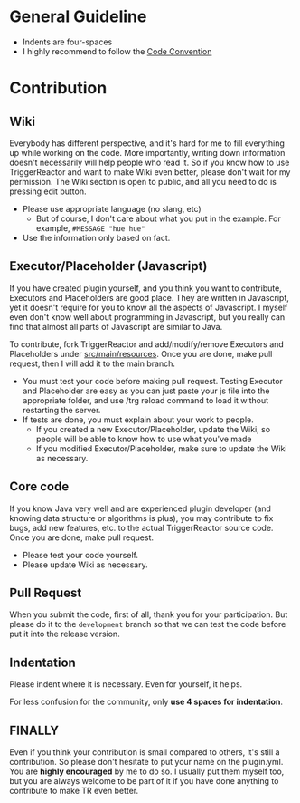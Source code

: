 # General Guideline
* Indents are four-spaces
* I highly recommend to follow the [Code Convention](http://www.oracle.com/technetwork/java/codeconvtoc-136057.html)

# Contribution
## Wiki
Everybody has different perspective, and it's hard for me to fill everything up while working on the code. More importantly,
writing down information doesn't necessarily will help people who read it. So if you know how to use TriggerReactor and want to make
Wiki even better, please don't wait for my permission. The Wiki section is open to public, and all you need to do is pressing edit button.

* Please use appropriate language (no slang, etc)
    * But of course, I don't care about what you put in the example. For example, `#MESSAGE "hue hue"`
* Use the information only based on fact.

## Executor/Placeholder (Javascript)
If you have created plugin yourself, and you think you want to contribute, Executors and Placeholders are good place. They are written
in Javascript, yet it doesn't require for you to know all the aspects of Javascript. I myself even don't know well about programming
in Javascript, but you really can find that almost all parts of Javascript are similar to Java.

To contribute, fork TriggerReactor and add/modify/remove Executors and Placeholders under 
[src/main/resources](https://github.com/wysohn/TriggerReactor/tree/master/src/main/resources). Once you are done, make pull request,
then I will add it to the main branch.

* You must test your code before making pull request. Testing Executor and Placeholder are easy as you can just paste your js file into
the appropriate folder, and use /trg reload command to load it without restarting the server.
* If tests are done, you must explain about your work to people.
    * If you created a new Executor/Placeholder, update the Wiki, so people will be able to know how to use what you've made
    * If you modified Executor/Placeholder, make sure to update the Wiki as necessary.

## Core code
If you know Java very well and are experienced plugin developer (and knowing data structure or algorithms is plus), you may contribute to fix bugs, add new features, etc. to the actual
TriggerReactor source code. Once you are done, make pull request.

* Please test your code yourself.
* Please update Wiki as necessary. 

## Pull Request
When you submit the code, first of all, thank you for your participation. But please do it to the `development` branch so that we can test the code before put it into the release version.

## Indentation
Please indent where it is necessary. Even for yourself, it helps.

For less confusion for the community, only **use 4 spaces for indentation**. 

## FINALLY
Even if you think your contribution is small compared to others, it's still a contribution. So please don't hesitate to put your name on the plugin.yml. You are **highly encouraged** by me to do so. I usually put them myself too, but you are always welcome to be part of it if you have done anything to contribute to make TR even better.
